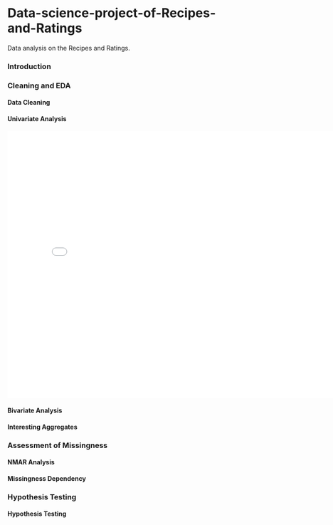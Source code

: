 # Data-science-project-of-Recipes-and-Ratings
Data analysis on the Recipes and Ratings. 

### Introduction 




### Cleaning and EDA
#### Data Cleaning



#### Univariate Analysis
<iframe src="assets/rating histogram.html" width=800 height=600 frameBorder=0></iframe>

#### Bivariate Analysis


#### Interesting Aggregates










### Assessment of Missingness
#### NMAR Analysis



#### Missingness Dependency


### Hypothesis Testing

#### Hypothesis Testing
